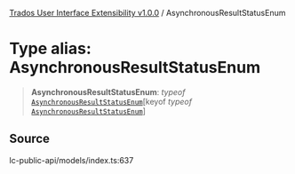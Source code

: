 [Trados User Interface Extensibility v1.0.0](../wiki/globals) / AsynchronousResultStatusEnum

# Type alias: AsynchronousResultStatusEnum

> **AsynchronousResultStatusEnum**: *typeof* [`AsynchronousResultStatusEnum`](../wiki/Variable.AsynchronousResultStatusEnum)\[keyof *typeof* [`AsynchronousResultStatusEnum`](../wiki/Variable.AsynchronousResultStatusEnum)\]

## Source

lc-public-api/models/index.ts:637

